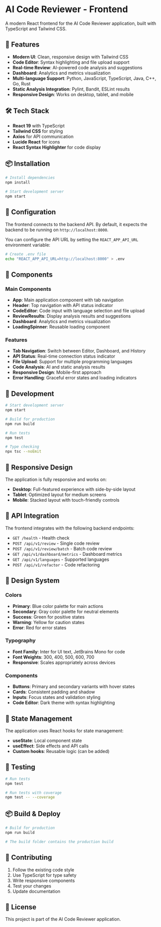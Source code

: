 # AI Code Reviewer - Frontend

A modern React frontend for the AI Code Reviewer application, built with TypeScript and Tailwind CSS.

## 🚀 Features

- **Modern UI**: Clean, responsive design with Tailwind CSS
- **Code Editor**: Syntax highlighting and file upload support
- **Real-time Review**: AI-powered code analysis and suggestions
- **Dashboard**: Analytics and metrics visualization
- **Multi-language Support**: Python, JavaScript, TypeScript, Java, C++, Go, Rust
- **Static Analysis Integration**: Pylint, Bandit, ESLint results
- **Responsive Design**: Works on desktop, tablet, and mobile

## 🛠️ Tech Stack

- **React 19** with TypeScript
- **Tailwind CSS** for styling
- **Axios** for API communication
- **Lucide React** for icons
- **React Syntax Highlighter** for code display

## 📦 Installation

```bash
# Install dependencies
npm install

# Start development server
npm start
```

## 🔧 Configuration

The frontend connects to the backend API. By default, it expects the backend to be running on `http://localhost:8000`.

You can configure the API URL by setting the `REACT_APP_API_URL` environment variable:

```bash
# Create .env file
echo "REACT_APP_API_URL=http://localhost:8000" > .env
```

## 🎨 Components

### Main Components

- **App**: Main application component with tab navigation
- **Header**: Top navigation with API status indicator
- **CodeEditor**: Code input with language selection and file upload
- **ReviewResults**: Display analysis results and suggestions
- **Dashboard**: Analytics and metrics visualization
- **LoadingSpinner**: Reusable loading component

### Features

- **Tab Navigation**: Switch between Editor, Dashboard, and History
- **API Status**: Real-time connection status indicator
- **File Upload**: Support for multiple programming languages
- **Code Analysis**: AI and static analysis results
- **Responsive Design**: Mobile-first approach
- **Error Handling**: Graceful error states and loading indicators

## 🚀 Development

```bash
# Start development server
npm start

# Build for production
npm run build

# Run tests
npm test

# Type checking
npx tsc --noEmit
```

## 📱 Responsive Design

The application is fully responsive and works on:

- **Desktop**: Full-featured experience with side-by-side layout
- **Tablet**: Optimized layout for medium screens
- **Mobile**: Stacked layout with touch-friendly controls

## 🎯 API Integration

The frontend integrates with the following backend endpoints:

- `GET /health` - Health check
- `POST /api/v1/review` - Single code review
- `POST /api/v1/review/batch` - Batch code review
- `GET /api/v1/dashboard/metrics` - Dashboard metrics
- `GET /api/v1/languages` - Supported languages
- `POST /api/v1/refactor` - Code refactoring

## 🎨 Design System

### Colors

- **Primary**: Blue color palette for main actions
- **Secondary**: Gray color palette for neutral elements
- **Success**: Green for positive states
- **Warning**: Yellow for caution states
- **Error**: Red for error states

### Typography

- **Font Family**: Inter for UI text, JetBrains Mono for code
- **Font Weights**: 300, 400, 500, 600, 700
- **Responsive**: Scales appropriately across devices

### Components

- **Buttons**: Primary and secondary variants with hover states
- **Cards**: Consistent padding and shadow
- **Inputs**: Focus states and validation styling
- **Code Editor**: Dark theme with syntax highlighting

## 🔄 State Management

The application uses React hooks for state management:

- **useState**: Local component state
- **useEffect**: Side effects and API calls
- **Custom hooks**: Reusable logic (can be added)

## 🧪 Testing

```bash
# Run tests
npm test

# Run tests with coverage
npm test -- --coverage
```

## 📦 Build & Deploy

```bash
# Build for production
npm run build

# The build folder contains the production build
```

## 🤝 Contributing

1. Follow the existing code style
2. Use TypeScript for type safety
3. Write responsive components
4. Test your changes
5. Update documentation

## 📄 License

This project is part of the AI Code Reviewer application.
